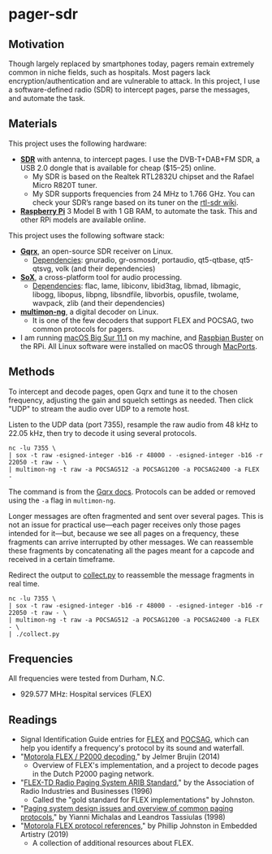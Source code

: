 # pager-sdr

## Motivation

Though largely replaced by smartphones today, pagers remain extremely common in niche fields, such as hospitals. Most pagers lack encryption/authentication and are vulnerable to attack. In this project, I use a software-defined radio (SDR) to intercept pages, parse the messages, and automate the task.

## Materials

This project uses the following hardware:
* [**SDR**](https://en.wikipedia.org/wiki/Software-defined_radio) with antenna, to intercept pages. I use the DVB-T+DAB+FM SDR, a USB 2.0 dongle that is available for cheap ($15–25) online. 
  * My SDR is based on the Realtek RTL2832U chipset and the Rafael Micro R820T tuner.
  * My SDR supports frequencies from 24 MHz to 1.766 GHz. You can check your SDR’s range based on its tuner on the [rtl-sdr wiki](https://osmocom.org/projects/rtl-sdr/wiki/Rtl-sdr).
* [**Raspberry Pi**](https://www.raspberrypi.org/) 3 Model B with 1 GB RAM, to automate the task. This and other RPi models are available online.

This project uses the following software stack:
* [**Gqrx**](https://gqrx.dk/), an open-source SDR receiver on Linux.
  * [Dependencies](https://ports.macports.org/port/gqrx/summary): gnuradio, gr-osmosdr, portaudio, qt5-qtbase, qt5-qtsvg, volk (and their dependencies)
* [**SoX**](http://sox.sourceforge.net/), a cross-platform tool for audio processing.
  * [Dependencies](https://ports.macports.org/port/sox/summary): flac, lame, libiconv, libid3tag, libmad, libmagic, libogg, libopus, libpng, libsndfile, libvorbis, opusfile, twolame, wavpack, zlib (and their dependencies)
* [**multimon-ng**](https://github.com/EliasOenal/multimon-ng), a digital decoder on Linux.
  * It is one of the few decoders that support FLEX and POCSAG, two common protocols for pagers.
* I am running [macOS Big Sur 11.1](https://developer.apple.com/documentation/macos-release-notes/macos-big-sur-11_1-release-notes) on my machine, and [Raspbian Buster](https://www.raspberrypi.org/blog/buster-the-new-version-of-raspbian/) on the RPi. All Linux software were installed on macOS through [MacPorts](https://www.macports.org/).

## Methods

To intercept and decode pages, open Gqrx and tune it to the chosen frequency, adjusting the gain and squelch settings as needed. Then click "UDP" to stream the audio over UDP to a remote host.

Listen to the UDP data (port 7355), resample the raw audio from 48 kHz to 22.05 kHz, then try to decode it using several protocols.
```
nc -lu 7355 \
| sox -t raw -esigned-integer -b16 -r 48000 - -esigned-integer -b16 -r 22050 -t raw - \
| multimon-ng -t raw -a POCSAG512 -a POCSAG1200 -a POCSAG2400 -a FLEX -
```
The command is from the [Gqrx docs](https://gqrx.dk/doc/streaming-audio-over-udp). Protocols can be added or removed using the `-a` flag in `multimon-ng`. 

Longer messages are often fragmented and sent over several pages. This is not an issue for practical use—each pager receives only those pages intended for it—but, because we see all pages on a frequency, these fragments can arrive interrupted by other messages. We can reassemble these fragments by concatenating all the pages meant for a capcode and received in a certain timeframe.

Redirect the output to [collect.py](collect.py) to reassemble the message fragments in real time.
```
nc -lu 7355 \
| sox -t raw -esigned-integer -b16 -r 48000 - -esigned-integer -b16 -r 22050 -t raw - \
| multimon-ng -t raw -a POCSAG512 -a POCSAG1200 -a POCSAG2400 -a FLEX - \
| ./collect.py
```

## Frequencies

All frequencies were tested from Durham, N.C.
* 929.577 MHz: Hospital services (FLEX)

## Readings

* Signal Identification Guide entries for [FLEX](https://www.sigidwiki.com/wiki/FLEX) and [POCSAG](https://www.sigidwiki.com/wiki/POCSAG), which can help you identify a frequency's protocol by its sound and waterfall.
* "[Motorola FLEX / P2000 decoding](http://jelmerbruijn.nl/motorola-flex-p2000-decoding/)," by Jelmer Brujin (2014)
  * Overview of FLEX's implementation, and a project to decode pages in the Dutch P2000 paging network.
* "[FLEX-TD Radio Paging System ARIB Standard](http://www.arib.or.jp/english/html/overview/doc/1-STD-43_A-E1.pdf)," by the Association of Radio Industries and Businesses (1996)
  * Called the "gold standard for FLEX implementations" by Johnston.
* "[Paging system design issues and overview of common paging protocols](https://user.eng.umd.edu/~leandros/papers/pagsys.pdf)," by Yianni Michalas and Leandros Tassiulas (1998)
* "[Motorola FLEX protocol references](https://embeddedartistry.com/blog/2019/09/16/motorola-flex-protocol-references/)," by Phillip Johnston in Embedded Artistry (2019)
  * A collection of additional resources about FLEX.
